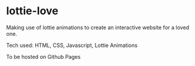 # lottie-love

Making use of lottie animations to create an interactive website for a loved one.

Tech used: HTML, CSS, Javascript, Lottie Animations

To be hosted on Github Pages